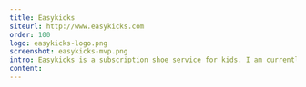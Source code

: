 ```yaml
---
title: Easykicks
siteurl: http://www.easykicks.com
order: 100
logo: easykicks-logo.png
screenshot: easykicks-mvp.png
intro: Easykicks is a subscription shoe service for kids. I am currently helping rebuild their MVP.
content: 
---
```

